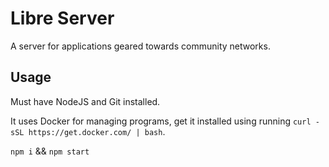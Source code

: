 # Libre Server

A server for applications geared towards community networks.

## Usage

Must have NodeJS and Git installed.

It uses Docker for managing programs, get it installed using running `curl -sSL https://get.docker.com/ | bash`.

`npm i` && `npm start` 